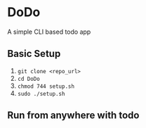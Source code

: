 # DoDo
A simple CLI based todo app

## Basic Setup
1. <code>git clone <repo_url></code>
2. <code>cd DoDo</code>
3. <code>chmod 744 setup.sh</code> 
4. <code>sudo ./setup.sh</code>

## Run from anywhere with todo
